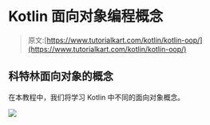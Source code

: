 # Kotlin 面向对象编程概念

> 原文:[https://www.tutorialkart.com/kotlin/kotlin-oop/](https://www.tutorialkart.com/kotlin/kotlin-oop/)

## 科特林面向对象的概念

在本教程中，我们将学习 Kotlin 中不同的面向对象概念。

[![](../Images/925da31b32d6bc3827932f6c8afb11bb.png)](https://www.tutorialkart.com/)